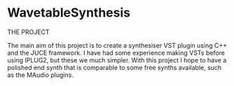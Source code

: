 # WavetableSynthesis

THE PROJECT

The main aim of this project is to create a synthesiser VST plugin using C++ and the JUCE framework. I have had some experience making VSTs before using IPLUG2, but these we much simpler. With this project I hope to have a polished end synth that is comparable to some free synths available, such as the MAudio plugins.

